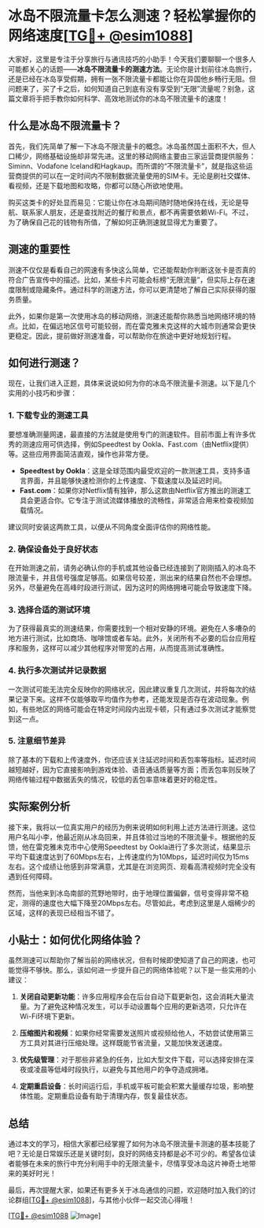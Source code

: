 # 冰岛不限流量卡怎么测速？轻松掌握你的网络速度[[TG💪+ @esim1088](https://t.me/s/esim1088)]

大家好，这里是专注于分享旅行与通讯技巧的小助手！今天我们要聊聊一个很多人可能都关心的话题——**冰岛不限流量卡的测速方法**。无论你是计划前往冰岛旅行，还是已经在冰岛享受假期，拥有一张不限流量卡都能让你在异国他乡畅行无阻。但问题来了，买了卡之后，如何知道自己到底有没有享受到“无限”流量呢？别急，这篇文章将手把手教你如何科学、高效地测试你的冰岛不限流量卡的速度！

## 什么是冰岛不限流量卡？

首先，我们先简单了解一下冰岛不限流量卡的概念。冰岛虽然国土面积不大，但人口稀少，网络基础设施却非常先进。这里的移动网络主要由三家运营商提供服务：Siminn、Vodafone Iceland和Hagkaup。而所谓的“不限流量卡”，就是指这些运营商提供的可以在一定时间内不限制数据流量使用的SIM卡。无论是刷社交媒体、看视频，还是下载地图和攻略，你都可以随心所欲地使用。

购买这类卡的好处显而易见：它能让你在冰岛期间随时随地保持在线，无论是导航、联系家人朋友，还是查找附近的餐厅和景点，都不再需要依赖Wi-Fi。不过，为了确保自己花的钱物有所值，了解如何正确测速就显得尤为重要了。

## 测速的重要性

测速不仅仅是看看自己的网速有多快这么简单，它还能帮助你判断这张卡是否真的符合广告宣传中的描述。比如，某些卡片可能会标榜“无限流量”，但实际上存在速度限制或隐藏条件。通过科学的测速方法，你可以更清楚地了解自己实际获得的服务质量。

此外，如果你是第一次使用冰岛的移动网络，测速还能帮你熟悉当地网络环境的特点。比如，在偏远地区信号可能较弱，而在雷克雅未克这样的大城市则通常会更快更稳定。因此，提前做好测速准备，可以帮助你在旅途中更好地规划行程。

## 如何进行测速？

现在，让我们进入正题，具体来说说如何为你的冰岛不限流量卡测速。以下是几个实用的小技巧和步骤：

### 1. 下载专业的测速工具

要想准确测量网速，最直接的方法就是使用专门的测速软件。目前市面上有许多优秀的测速应用可供选择，例如Speedtest by Ookla、Fast.com（由Netflix提供）等。这些应用界面简洁直观，操作也非常方便。

- **Speedtest by Ookla**：这是全球范围内最受欢迎的一款测速工具，支持多语言界面，并且能够快速检测你的上传速度、下载速度以及延迟时间。
- **Fast.com**：如果你对Netflix情有独钟，那么这款由Netflix官方推出的测速工具会更适合你。它专注于测试流媒体播放的流畅性，非常适合用来检查视频加载情况。

建议同时安装这两款工具，以便从不同角度全面评估你的网络性能。

### 2. 确保设备处于良好状态

在开始测速之前，请务必确认你的手机或其他设备已经连接到了刚刚插入的冰岛不限流量卡，并且信号强度足够高。如果信号较差，测出来的结果自然也不会理想。另外，尽量避免在高峰时段进行测试，因为这时的网络拥堵可能会导致速度下降。

### 3. 选择合适的测试环境

为了获得最真实的测速结果，你需要找到一个相对安静的环境。避免在人多嘈杂的地方进行测试，比如商场、咖啡馆或者车站。此外，关闭所有不必要的后台应用程序和服务，这样可以减少其他程序对带宽的占用，从而提高测试准确性。

### 4. 执行多次测试并记录数据

一次测试可能无法完全反映你的网络状况，因此建议重复几次测试，并将每次的结果记录下来。这样不仅能够取平均值作为参考，还能发现是否存在波动现象。例如，有些地区的网络可能会在特定时间段内出现卡顿，只有通过多次测试才能察觉到这一点。

### 5. 注意细节差异

除了基本的下载和上传速度外，你还应该关注延迟时间和丢包率等指标。延迟时间越短越好，因为它直接影响到游戏体验、语音通话质量等方面；而丢包率则反映了网络传输过程中数据丢失的情况，较低的丢包率意味着更好的稳定性。

## 实际案例分析

接下来，我将以一位真实用户的经历为例来说明如何利用上述方法进行测速。这位用户名叫小李，他最近刚从冰岛回来，并且体验过当地的不限流量卡。根据他的反馈，他在雷克雅未克市中心使用Speedtest by Ookla进行了多次测试，结果显示平均下载速度达到了60Mbps左右，上传速度约为10Mbps，延迟时间仅为15ms左右。这个成绩让他感到非常满意，尤其是在浏览网页、观看高清视频时完全没有遇到任何障碍。

然而，当他来到冰岛南部的荒野地带时，由于地理位置偏僻，信号变得非常不稳定，测得的速度也大幅下降至20Mbps左右。尽管如此，考虑到这里是人烟稀少的区域，这样的表现已经相当不错了。

## 小贴士：如何优化网络体验？

虽然测速可以帮助你了解当前的网络状况，但有时候即使知道了自己的网速，也可能觉得不够快。那么，该如何进一步提升自己的网络体验呢？以下是一些实用的小建议：

1. **关闭自动更新功能**：许多应用程序会在后台自动下载更新包，这会消耗大量流量。为了避免这种情况发生，可以手动设置每个应用的更新选项，只允许在Wi-Fi环境下更新。
   
2. **压缩图片和视频**：如果你经常需要发送照片或视频给他人，不妨尝试使用第三方工具对其进行压缩处理。这样既能节省流量，又能加快发送速度。

3. **优先级管理**：对于那些非紧急的任务，比如大型文件下载，可以选择安排在深夜或凌晨等低峰时段执行，以避免与其他用户的争夺造成拥堵。

4. **定期重启设备**：长时间运行后，手机或平板可能会积累大量缓存垃圾，影响整体性能。定期重启设备有助于清理内存，恢复最佳状态。

## 总结

通过本文的学习，相信大家都已经掌握了如何为冰岛不限流量卡测速的基本技能了吧？无论是日常娱乐还是关键时刻，良好的网络支持都是必不可少的。希望各位读者能够在未来的旅行中充分利用手中的无限流量卡，尽情享受冰岛这片神奇土地带来的美好时光！

最后，再次提醒大家，如果还有更多关于冰岛通信的问题，欢迎随时加入我们的讨论群组[[TG💪+ @esim1088](https://t.me/s/esim1088)]，与其他小伙伴一起交流心得哦！

[[TG💪+ @esim1088](https://t.me/s/esim1088) ![Image](https://i.postimg.cc/4NQfJmqS/Snipaste-2025-05-13-00-14-12.png)]